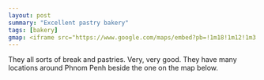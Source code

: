 ```yaml
---
layout: post
summary: "Excellent pastry bakery"
tags: [bakery]
gmap: <iframe src="https://www.google.com/maps/embed?pb=!1m18!1m12!1m3!1d3909.017917693961!2d104.92112801234099!3d11.550572244386817!2m3!1f0!2f0!3f0!3m2!1i1024!2i768!4f13.1!3m3!1m2!1s0x310951244ed92473%3A0xf9bf81fd616c263d!2sEric%20Kayser%20Boeung%20Keng%20Kang!5e0!3m2!1sen!2skh!4v1720574924234!5m2!1sen!2skh" width="600" height="450" style="border:0;" allowfullscreen="" loading="lazy" referrerpolicy="no-referrer-when-downgrade"></iframe>
---
```


They all sorts of break and pastries. Very, very good. They have many locations around Phnom Penh beside the one on the map below.

